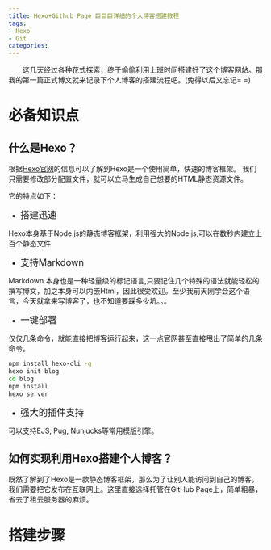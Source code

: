 ```yaml
---
title: Hexo+Github Page 巨巨巨详细的个人博客搭建教程
tags:
- Hexo
- Git
categories:
---
```

　　这几天经过各种花式探索，终于偷偷利用上班时间搭建好了这个博客网站。那我的第一篇正式博文就来记录下个人博客的搭建流程吧。(免得以后又忘记= =)
# 必备知识点
## 什么是Hexo？
根据[Hexo官网](https://hexo.io/)的信息可以了解到Hexo是一个使用简单，快速的博客框架。
我们只需要修改部分配置文件，就可以立马生成自己想要的HTML静态资源文件。

它的特点如下：
- <font size=4>搭建迅速</font>

Hexo本身基于Node.js的静态博客框架，利用强大的Node.js,可以在数秒内建立上百个静态文件


- <font size=4>支持Markdown</font>

Markdown 本身也是一种轻量级的标记语言,只要记住几个特殊的语法就能轻松的撰写博文，加之本身可以内嵌Html，因此很受欢迎。至少我前天刚学会这个语言，今天就拿来写博客了，也不知道要踩多少坑。。。
- <font size=4>一键部署</font>

仅仅几条命令，就能直接把博客运行起来，这一点官网甚至直接甩出了简单的几条命令。
```bash
npm install hexo-cli -g
hexo init blog
cd blog
npm install
hexo server
```
- <font size=4>强大的插件支持</font>

可以支持EJS, Pug, Nunjucks等常用模版引擎。

## 如何实现利用Hexo搭建个人博客？
既然了解到了Hexo是一款静态博客框架，那么为了让别人能访问到自己的博客，我们需要把它发布在互联网上。这里直接选择托管在GitHub Page上，简单粗暴，省去了租云服务器的麻烦。

# 搭建步骤
